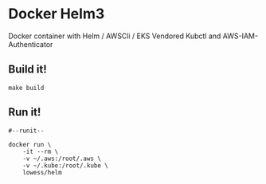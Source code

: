 # Docker Helm3

Docker container with Helm / AWSCli / EKS Vendored Kubctl and AWS-IAM-Authenticator

## Build it!

`make build`

## Run it!

```
#--runit--

docker run \
    -it --rm \
    -v ~/.aws:/root/.aws \
    -v ~/.kube:/root/.kube \
    lowess/helm
```
